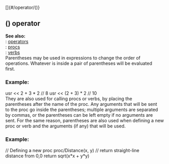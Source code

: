 []{#/operator/()}    
## () operator    
**See also:**    
:   [operators](/ref/operator/operator.md)    
:   [procs](/ref/proc/proc.md)    
:   [verbs](/ref/verb/verb.md)    
Parentheses may be used in expressions to change the order of    
operations. Whatever is inside a pair of parentheses will be evaluated    
first.    
### Example:    
usr \<\< 2 + 3 \* 2 // 8 usr \<\< (2 + 3) \* 2 // 10    
They are also used for calling procs or verbs, by placing the    
parentheses after the name of the proc. Any arguments that will be sent    
to the proc go inside the parentheses; multiple arguments are separated    
by commas, or the parentheses can be left empty if no arguments are    
sent. For the same reason, parentheses are also used when defining a new    
proc or verb and the arguments (if any) that will be used.    
### Example:    
// Defining a new proc proc/Distance(x, y) // return straight-line    
distance from 0,0 return sqrt(x\*x + y\*y)  